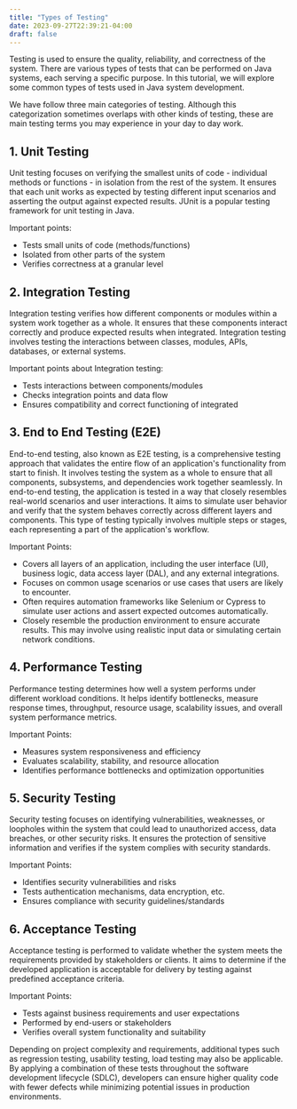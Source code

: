 ```yaml
---
title: "Types of Testing"
date: 2023-09-27T22:39:21-04:00
draft: false
---
```


Testing is used to ensure the quality, reliability, and correctness of the system. There are various types of tests that can be performed on Java systems, each serving a specific purpose. In this tutorial, we will explore some common types of tests used in Java system development.
<!--more-->

We have follow three main categories of testing. Although this categorization sometimes overlaps with other kinds of testing, these are main testing terms you may experience in your day to day work.

## 1. Unit Testing
Unit testing focuses on verifying the smallest units of code - individual methods or functions - in isolation from the rest of the system. It ensures that each unit works as expected by testing different input scenarios and asserting the output against expected results. JUnit is a popular testing framework for unit testing in Java.

Important points:
- Tests small units of code (methods/functions)
- Isolated from other parts of the system
- Verifies correctness at a granular level

## 2. Integration Testing
Integration testing verifies how different components or modules within a system work together as a whole. It ensures that these components interact correctly and produce expected results when integrated. Integration testing involves testing the interactions between classes, modules, APIs, databases, or external systems.

Important points about Integration testing:
- Tests interactions between components/modules
- Checks integration points and data flow
- Ensures compatibility and correct functioning of integrated 

## 3. End to End Testing (E2E)
End-to-end testing, also known as E2E testing, is a comprehensive testing approach that validates the entire flow of an application's functionality from start to finish. It involves testing the system as a whole to ensure that all components, subsystems, and dependencies work together seamlessly. In end-to-end testing, the application is tested in a way that closely resembles real-world scenarios and user interactions. It aims to simulate user behavior and verify that the system behaves correctly across different layers and components. This type of testing typically involves multiple steps or stages, each representing a part of the application's workflow.

Important Points:
- Covers all layers of an application, including the user interface (UI), business logic, data access layer (DAL), and any external integrations.
- Focuses on common usage scenarios or use cases that users are likely to encounter.
- Often requires automation frameworks like Selenium or Cypress to simulate user actions and assert expected outcomes automatically.
- Closely resemble the production environment to ensure accurate results. This may involve using realistic input data or simulating certain network conditions.

## 4. Performance Testing
Performance testing determines how well a system performs under different workload conditions. It helps identify bottlenecks, measure response times, throughput, resource usage, scalability issues, and overall system performance metrics.

Important Points:
- Measures system responsiveness and efficiency
- Evaluates scalability, stability, and resource allocation
- Identifies performance bottlenecks and optimization opportunities

## 5. Security Testing
Security testing focuses on identifying vulnerabilities, weaknesses, or loopholes within the system that could lead to unauthorized access, data breaches, or other security risks. It ensures the protection of sensitive information and verifies if the system complies with security standards.

Important Points:
- Identifies security vulnerabilities and risks
- Tests authentication mechanisms, data encryption, etc.
- Ensures compliance with security guidelines/standards

## 6. Acceptance Testing
Acceptance testing is performed to validate whether the system meets the requirements provided by stakeholders or clients. It aims to determine if the developed application is acceptable for delivery by testing against predefined acceptance criteria.

Important Points:
- Tests against business requirements and user expectations
- Performed by end-users or stakeholders
- Verifies overall system functionality and suitability

Depending on project complexity and requirements, additional types such as regression testing, usability testing, load testing may also be applicable. By applying a combination of these tests throughout the software development lifecycle (SDLC), developers can ensure higher quality code with fewer defects while minimizing potential issues in production environments.
